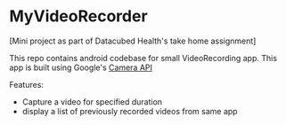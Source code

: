# MyVideoRecorder 
[Mini project as part of Datacubed Health's take home assignment]

This repo contains android codebase for small VideoRecording app. This app is built using Google's 
<a href="https://developer.android.com/guide/topics/media/camera">Camera API</a><br>

Features:
- Capture a video for specified duration
- display a list of previously recorded videos from same app
